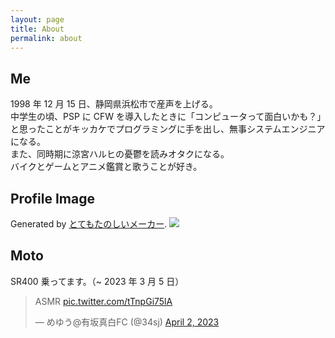```yaml
---
layout: page
title: About
permalink: about
---
```


## Me

1998 年 12 月 15 日、静岡県浜松市で産声を上げる。  
中学生の頃、PSP に CFW を導入したときに「コンピュータって面白いかも？」と思ったことがキッカケでプログラミングに手を出し、無事システムエンジニアになる。  
また、同時期に涼宮ハルヒの憂鬱を読みオタクになる。  
バイクとゲームとアニメ鑑賞と歌うことが好き。

## Profile Image

Generated by [とてもたのしいメーカー](https://picrew.me/ja/image_maker/1776494).
<img class="mx-auto w-1/2" src="{{site.baseurl}}/assets/img/icon.png">

## Moto

SR400 乗ってます。（~ 2023 年 3 月 5 日）

<blockquote class="twitter-tweet"><p lang="in" dir="ltr">ASMR <a href="https://t.co/tTnpGi75lA">pic.twitter.com/tTnpGi75lA</a></p>&mdash; めゆう@有坂真白FC (@34sj) <a href="https://twitter.com/34sj/status/1642490273115815936?ref_src=twsrc%5Etfw">April 2, 2023</a></blockquote> <script async src="https://platform.twitter.com/widgets.js" charset="utf-8"></script>
